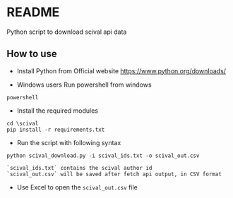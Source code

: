 # README #

Python script to download scival api data

## How to use
- Install Python from Official website
https://www.python.org/downloads/

- Windows users
Run powershell from windows
```
powershell
```


- Install the required modules
```
cd \scival
pip install -r requirements.txt
```

- Run the script with following syntax
```
python scival_download.py -i scival_ids.txt -o scival_out.csv
```
    `scival_ids.txt` contains the scival author id
    `scival_out.csv` will be saved after fetch api output, in CSV format

- Use Excel to open the `scival_out.csv` file
